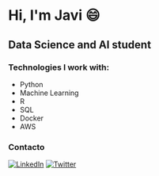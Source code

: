 # Hi, I'm Javi 😄

## Data Science and AI student

### Technologies I work with:
- Python
- Machine Learning
- R
- SQL
- Docker
- AWS

### Contacto
[![LinkedIn](https://img.shields.io/badge/LinkedIn-Profile-blue)](https://www.linkedin.com/in/javier-p%C3%A9rez-vargas-8002b9213/)
[![Twitter](https://img.shields.io/badge/Twitter-Profile-blue)](https://twitter.com/javiipzv)
